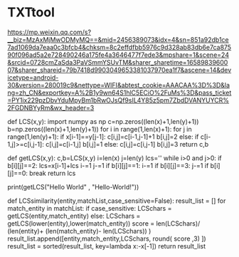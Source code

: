 # TXTtool
https://mp.weixin.qq.com/s?__biz=MzAxMjMwODMyMQ==&mid=2456389073&idx=4&sn=851a92db1ce7ad1069da7eaa0c3bfcb4&chksm=8c2effdfbb5976c9d328ab83db6e7ca87590f096ad5a2e728490246a175fe4a3646477f7ede3&mpshare=1&scene=24&srcid=0728cmZaSda3PaVSmmYSUvTM&sharer_sharetime=1658983960007&sharer_shareid=79b7418d9903049653381037970ea1f7&ascene=14&devicetype=android-30&version=280019c9&nettype=WIFI&abtest_cookie=AAACAA%3D%3D&lang=zh_CN&exportkey=A%2B1y9wn64S1hlC5ECiO%2FuMs%3D&pass_ticket=PY1ix229pzDbvYduMpyBm1bRwOJsQf9sIL4Y85z5pm7ZbdDVANYUYCR%2FGDNBYyRm&wx_header=3

def LCS(x,y):
    import numpy as np
    c=np.zeros((len(x)+1,len(y)+1))
    b=np.zeros((len(x)+1,len(y)+1))
    for i in range(1,len(x)+1):
        for j in range(1,len(y)+1):
            if x[i-1]==y[j-1]:
                c[i,j]=c[i-1,j-1]+1
                b[i,j]=2
            else:
                if c[i-1,j]>=c[i,j-1]:
                    c[i,j]=c[i-1,j]
                    b[i,j]=1
                else:
                    c[i,j]=c[i,j-1]
                    b[i,j]=3
    return c,b

def getLCS(x,y):
    c,b=LCS(x,y)
    i=len(x)
    j=len(y)
    lcs=''
    while i>0 and j>0:
        if b[i][j]==2:
            lcs=x[i-1]+lcs
            i-=1
            j-=1
        if b[i][j]==1:
            i-=1
        if b[i][j]==3:
            j-=1
        if b[i][j]==0:
            break
    return lcs


print(getLCS("Hello World"   ,   "Hello-World!"))

def LCSsimilarity(entity,matchList,case_sensitive=False):
    result_list = []
    for match_entity in matchList:
        if case_sensitive:
            LCSchars = getLCS(entity,match_entity)
        else:
            LCSchars = getLCS(lower(entity),lower(match_entity))
        score = len(LCSchars)/ (len(entity)+ (len(match_entity)- len(LCSchars)) )
        result_list.append([entity,match_entity,LCSchars, round( score   ,3) ])
    result_list = sorted(result_list, key=lambda x:-x[-1])
    return result_list
